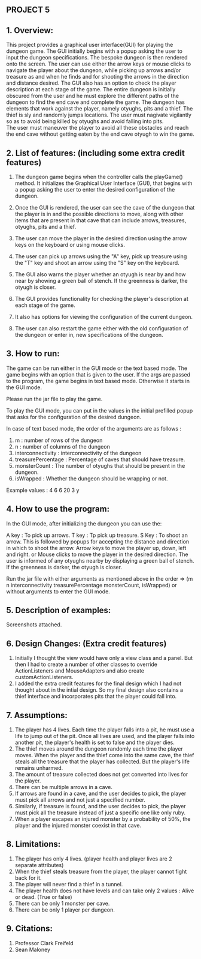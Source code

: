 ## PROJECT 5

## 1. Overview:

This project provides a graphical user interface(GUI) for playing the dungeon game. The GUI initially begins with a popup
asking the user to input the dungeon specifications. The bespoke dungeon is then rendered onto the screen. The user can 
use either the arrow keys or mouse clicks to navigate the player about the dungeon, while picking up arrows and/or
treasure as and when he finds and for shooting the arrows in the direction and distance desired. The GUI also has an option 
to check the player description at each stage of the game. The entire dungeon is initially obscured from the user and he must 
explore the different paths of the dungeon to find the end cave and complete the game. The dungeon has elements that work 
against the player, namely otyughs, pits and a thief. The thief is sly and randomly jumps locations.
The user must nagivate vigilantly so as to avoid being killed by otyughs and avoid falling into pits.  
The user must maneuver the player to avoid all these obstacles and reach the end cave without getting eaten by the end cave otyugh
to win the game.

## 2. List of features: (including some extra credit features)

1) The dungeon game begins when the controller calls the playGame() method. It initializes the Graphical User Interface (GUI), that begins 
with a popup asking the user to enter the desired configuration of the dungeon.

2) Once the GUI is rendered, the user can see the cave of the dungeon that the player is in and the possible directions to move, 
 along with other items that are present in that cave that can include arrows, treasures, otyughs, pits and a thief.
3) The user can move the player in the desired direction using the arrow keys on the keyboard or using mouse clicks.
4) The user can pick up arrows using the "A" key, pick up treasure using the "T" key and shoot an arrow using the "S" key on the keyboard.
5) The GUI also warns the player whether an otyugh is near by and how near by showing a green ball of stench. If the greenness is darker, 
the otyugh is closer.
7) The GUI provides functionality for checking the player's description at each stage of the game.
8) It also has options for viewing the configuration of the current dungeon.
9) The user can also restart the game either with the old configuration of the dungeon or enter in, new specifications of the dungeon.

## 3. How to run:

The game can be run either in the GUI mode or the text based mode.
The game begins with an option that is given to the user. If the args are passed to the program, the game begins in text based mode.
Otherwise it starts in the GUI mode.

Please run the jar file to play the game.

To play the GUI mode, you can put in the values in the initial prefilled popup that asks for the configuration of the desired dungeon.

In case of text based mode, the order of the arguments are as follows : 
1) m : number of rows of the dungeon
2) n : number of columns of the dungeon
3) interconnectivity : interconnectivity of the dungeon
4) treasurePercentage : Percentage of caves that should have treasure.
5) monsterCount : The number of otyughs that should be present in the dungeon.
6) isWrapped : Whether the dungeon should be wrapping or not.

Example values : 4 6 6 20 3 y
     
## 4. How to use the program:

In the GUI mode, after initializing the dungeon you can use the:

A key : To pick up arrows.
T key : Tp pick up treasure.
S Key : To shoot an arrow. This is followed by popups for accepting the distance and direction in which to shoot the arrow.
Arrow keys to move the player up, down, left and right.
or 
Mouse clicks to move the player in the desired direction.
The user is informed of any otyughs nearby by displaying a green ball of stench. If the greenness is darker, 
the otyugh is closer.

Run the jar file with either arguments as mentioned above in the order => (m n interconnectivity treasurePercentage monsterCount, isWrapped) 
or 
without arguments to enter the GUI mode.

## 5. Description of examples:

Screenshots attached.

## 6. Design Changes: (Extra credit features)

1. Initially I thought the view would have only a view class and a panel. But then I had to create a number of other classes 
to override ActionListeners and MouseAdapters and also create customActionListeners.
2. I added the extra credit features for the final design which I had not thought about in the intial design. So my final 
design also contains a thief interface
and incorporates pits that the player could fall into.

## 7. Assumptions:

1. The player has 4 lives. Each time the player falls into a pit, he must use a life to jump out of the pit. Once all lives are used,
and the player falls into another pit, the player's health is set to false and the player dies.
2. The thief moves around the dungeon randomly each time the player moves. When the player and the thief come into the same cave, the thief
steals all the treasure that the player has collected. But the player's life remains unharmed.
4. The amount of treasure collected does not get converted into lives for the player.
5. There can be multiple arrows in a cave.
6. If arrows are found in a cave, and the user decides to pick, the player must pick all arrows and not just a specified number.
7. Similarly, if treasure is found, and the user decides to pick, the player must pick all the treasure instead of just a specific one like only ruby.
8. When a player escapes an injured monster by a probability of 50%, the player and the injured monster coexist in that cave.

## 8. Limitations:

1) The player has only 4 lives. (player health and player lives are 2 separate attributes)
2) When the thief steals treasure from the player, the player cannot fight back for it.
3) The player will never find a thief in a tunnel.
4) The player health does not have levels and can take only 2 values : Alive or dead. (True or false)
5) There can be only 1 monster per cave.
6) There can be only 1 player per dungeon.

## 9. Citations:

1) Professor Clark Freifeld
2) Sean Maloney


